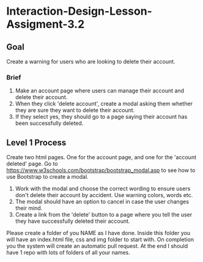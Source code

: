 # Interaction-Design-Lesson-Assigment-3.2

## Goal

Create a warning for users who are looking to delete their account.

### Brief

1. Make an account page where users can manage their account and delete their account. 
2. When they click 'delete account', create a modal asking them whether they are sure they want to delete their account.
3. If they select yes, they should go to a page saying their account has been successfully deleted.

## Level 1 Process

Create two html pages. One for the account page, and one for the 'account deleted' page.
Go to https://www.w3schools.com/bootstrap/bootstrap_modal.asp  to see how to use Bootstrap to create a modal.

1. Work with the modal and choose the correct wording to ensure users don't delete their account by accident. Use warning colors, words etc. 
2. The modal should have an option to cancel in case the user changes their mind.
3. Create a link from the 'delete' button to a page where you tell the user they have successfully deleted their account.

Please create a folder of you NAME as I have done. Inside this folder you will have an index.html file, css and img folder to start with. On completion you the system will create an automatic pull request. At the end I should have 1 repo with lots of folders of all your names.